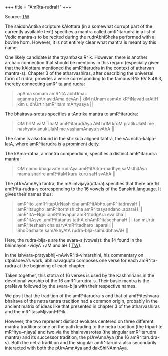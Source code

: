 +++
title = "AmRta-rudraH"
+++

Source: [TW](https://x.com/blog_supplement/status/1926142823813824855)

The saiddhAntika scripture kAlottara (in a somewhat corrupt part of the currently available text) specifies a mantra called amR^itarudra in a list of Vedic mantra-s to be recited during the rudrAbhiSheka performed with a bovine horn. However, it is not entirely clear what mantra is meant by this name. 

One likely candidate is the tryambaka R^ik. However, there is another archaic connection that should be mentions in this regard (especially given that the kAlottara mentioned the amR^itarudra in the context of atharvan mantra-s). Chapter 3 of the atharvashiras, after describing the universal form of rudra, provides a verse corresponding to the famous R^ik RV 8.48.3, thereby connecting amR^ita and rudra:

> apAma somam amR^itA abhUma+  
> aganma jyotir avidAma devAn |
kiM nUnam asmAn kR^iNavad arAtiH  
kim u dhUrtir amR^itam mArtyasya ||

The bhairava-srotas specifies a tAntrika mantra to amR^itarudra: 

> OM hrIM vaM ThaM amR^itarudrAya AM hrIM kroM pratikUlaM me nashyatv anukUlaM me vashamAnaya svAhA ||

The same is also found in the shrIkula aligned tantra, the vA~ncha-kalpa-latA, where amR^itarudra is a prominent deity. 

The kAma-ratna, a mantra compendium, specifies a distinct amR^itarudra mantra:

> OM namo bhagavate rudrAya amR^itArka-madhye saMsthitAya  
> mama sharIre amR^itaM kuru kuru saH svAhA ||

The pUrvAmnAya tantra, the mAlinIvijaya(uttara) specifies that there are 16 amR^ita-rudra-s corresponding to the 16 vowels of the Sanskrit language. It gives their names thus:

> amR^ito .amR^itapUrNash cha amR^itAbho.amR^itadravaH |  
amR^itaugho .amR^itormish cha amR^itasyandano .aparaH ||  
amR^itA~Ngo .amR^itavapur amR^itodgAra eva cha |  
amR^itAsyo .amR^itatanus tathA chAmR^itasechanaH |  |
tan mUrtir amR^iteshash cha sarvAmR^itadharo .aparaH |  
ShoDashaite samAkhyAtA rudra-bIja-samudbhavAH ||  

Here, the rudra-bIja-s are the svara-s (vowels): the 14 found in the bhinnayoni-vidyA +aM and aH (
[TW](https://manasataramgini.wordpress.com/2006/07/02/the-bhinnayoni-vidya/)). 

In the Ishvara-pratyabhij~nAvivR^iti-vimarshinI, his commentary on utpaladeva’s work, abhinavagupta composes one verse for each amR^ita-rudra at the beginning of each chapter. 

Taken together, this stotra of 16 verses is used by the Kashmirians in the devotional worship of the 16 amR^itarudra-s. Their basic mantra is the praNava followed by the svara-bIja with their respective names.

We posit that the tradition of the amR^itarudra-s and that of amR^iteshvara-bhairava of the netra tantra tradition had a common origin, probably in the ancient matrix of ideas like that presented in chapter 3 of the atharvashiras and the mR^itasaMjivanI-R^ik. 

However, the two represent distinct evolutes centered on three different mantra traditions: one on the path leading to the netra tradition (the tripartite mR^ityu~njaya) and two via the bhairavasrotas (the singular amR^itarudra mantra) and its successor tradition, the pUrvAmnAya (the 16 amR^itarudra-s). Both the netra tradition and the singular amR^itarudra also secondarily interacted with both the pUrvAmnAya and dakShiNAmnAya.